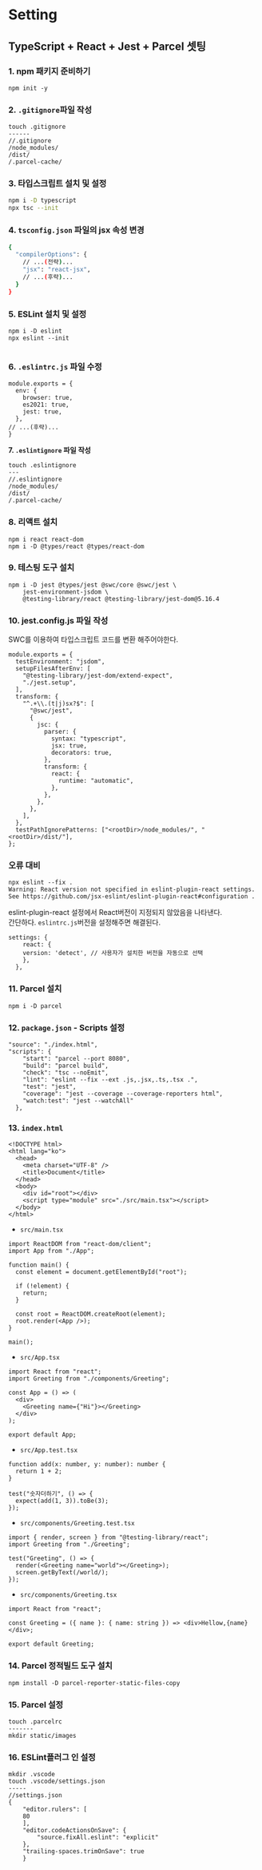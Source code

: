 # Setting

## TypeScript + React + Jest + Parcel 셋팅

### 1. npm 패키지 준비하기

```tsx
npm init -y
```

### 2. `.gitignore`파일 작성

```tsx
touch .gitignore
------
//.gitignore
/node_modules/
/dist/
/.parcel-cache/
```

### 3. 타입스크립트 설치 및 설정

```bash
npm i -D typescript
npx tsc --init
```

### 4. `tsconfig.json` 파일의 jsx 속성 변경

```bash
{
  "compilerOptions": {
    // ...(전략)...
    "jsx": "react-jsx",
    // ...(후략)...
  }
}
```

### 5. ESLint 설치 및 설정

```tsx
npm i -D eslint
npx eslint --init
```

<figure><img src="../dev/1/setting.png" alt=""><figcaption></figcaption></figure>

### 6. `.eslintrc.js` 파일 수정

```tsx
module.exports = {
  env: {
    browser: true,
    es2021: true,
    jest: true,
  },
// ...(후략)...
}
```

**7. `.eslintignore` 파일 작성**

```tsx
touch .eslintignore
---
//.eslintignore
/node_modules/
/dist/
/.parcel-cache/
```

### 8. 리액트 설치

```tsx
npm i react react-dom
npm i -D @types/react @types/react-dom
```

### 9. 테스팅 도구 설치

```tsx
npm i -D jest @types/jest @swc/core @swc/jest \
    jest-environment-jsdom \
    @testing-library/react @testing-library/jest-dom@5.16.4
```

### 10. jest.config.js 파일 작성

SWC를 이용하여 타입스크립트 코드를 변환 해주어야한다.

```tsx
module.exports = {
  testEnvironment: "jsdom",
  setupFilesAfterEnv: [
    "@testing-library/jest-dom/extend-expect",
    "./jest.setup",
  ],
  transform: {
    "^.+\\.(t|j)sx?$": [
      "@swc/jest",
      {
        jsc: {
          parser: {
            syntax: "typescript",
            jsx: true,
            decorators: true,
          },
          transform: {
            react: {
              runtime: "automatic",
            },
          },
        },
      },
    ],
  },
  testPathIgnorePatterns: ["<rootDir>/node_modules/", "<rootDir>/dist/"],
};
```

### 오류 대비

```tsx
npx eslint --fix .
Warning: React version not specified in eslint-plugin-react settings.
See https://github.com/jsx-eslint/eslint-plugin-react#configuration .
```

eslint-plugin-react 설정에서 React버전이 지정되지 않았음을 나타낸다. \
간단하다. `eslintrc.js`버전을 설정해주면 해결된다.

```tsx
settings: {
    react: {
    version: 'detect', // 사용자가 설치한 버전을 자동으로 선택
    },
  },
```

### 11. Parcel 설치

```tsx
npm i -D parcel
```

### 12. `package.json` - Scripts 설정

```tsx
"source": "./index.html",
"scripts": {
    "start": "parcel --port 8080",
    "build": "parcel build",
    "check": "tsc --noEmit",
    "lint": "eslint --fix --ext .js,.jsx,.ts,.tsx .",
    "test": "jest",
    "coverage": "jest --coverage --coverage-reporters html",
    "watch:test": "jest --watchAll"
  },
```

### 13. `index.html`

```tsx
<!DOCTYPE html>
<html lang="ko">
  <head>
    <meta charset="UTF-8" />
    <title>Document</title>
  </head>
  <body>
    <div id="root"></div>
    <script type="module" src="./src/main.tsx"></script>
  </body>
</html>
```

* `src/main.tsx`

```tsx
import ReactDOM from "react-dom/client";
import App from "./App";

function main() {
  const element = document.getElementById("root");

  if (!element) {
    return;
  }

  const root = ReactDOM.createRoot(element);
  root.render(<App />);
}

main();
```

* `src/App.tsx`

```tsx
import React from "react";
import Greeting from "./components/Greeting";

const App = () => (
  <div>
    <Greeting name={"Hi"}></Greeting>
  </div>
);

export default App;
```

* `src/App.test.tsx`

```tsx
function add(x: number, y: number): number {
  return 1 + 2;
}

test("숫자더하기", () => {
  expect(add(1, 3)).toBe(3);
});
```

* `src/components/Greeting.test.tsx`

```tsx
import { render, screen } from "@testing-library/react";
import Greeting from "./Greeting";

test("Greeting", () => {
  render(<Greeting name="world"></Greeting>);
  screen.getByText(/world/);
});
```

* `src/components/Greeting.tsx`

```tsx
import React from "react";

const Greeting = ({ name }: { name: string }) => <div>Hellow,{name}</div>;

export default Greeting;
```

### 14. Parcel 정적빌드 도구 설치

```tsx
npm install -D parcel-reporter-static-files-copy
```

### 15. Parcel 설정

```tsx
touch .parcelrc
-------
mkdir static/images
```

### 16. ESLint플러그 인 설정

```tsx
mkdir .vscode
touch .vscode/settings.json
-----
//settings.json
{
    "editor.rulers": [
    80
    ],
    "editor.codeActionsOnSave": {
        "source.fixAll.eslint": "explicit"
    },
    "trailing-spaces.trimOnSave": true
    }
```
